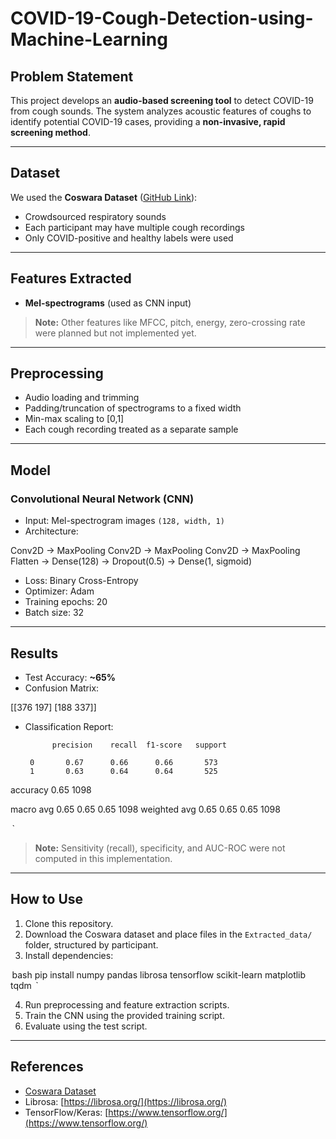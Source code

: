 # COVID-19-Cough-Detection-using-Machine-Learning
## Problem Statement
This project develops an **audio-based screening tool** to detect COVID-19 from cough sounds. The system analyzes acoustic features of coughs to identify potential COVID-19 cases, providing a **non-invasive, rapid screening method**.

---

## Dataset
We used the **Coswara Dataset** ([GitHub Link](https://github.com/iiscleap/Coswara-Data)):

- Crowdsourced respiratory sounds
- Each participant may have multiple cough recordings
- Only COVID-positive and healthy labels were used

---

## Features Extracted
- **Mel-spectrograms** (used as CNN input)

> **Note:** Other features like MFCC, pitch, energy, zero-crossing rate were planned but not implemented yet.

---

## Preprocessing
- Audio loading and trimming
- Padding/truncation of spectrograms to a fixed width
- Min-max scaling to [0,1]
- Each cough recording treated as a separate sample

---

## Model
### Convolutional Neural Network (CNN)
- Input: Mel-spectrogram images `(128, width, 1)`
- Architecture:
 ⁠

Conv2D -> MaxPooling
Conv2D -> MaxPooling
Conv2D -> MaxPooling
Flatten -> Dense(128) -> Dropout(0.5) -> Dense(1, sigmoid)


- Loss: Binary Cross-Entropy
- Optimizer: Adam
- Training epochs: 20
- Batch size: 32

---

## Results
- Test Accuracy: **~65%**
- Confusion Matrix:


[[376 197]
[188 337]]


- Classification Report:



            precision    recall  f1-score   support

       0       0.67      0.66      0.66       573
       1       0.63      0.64      0.64       525

accuracy                           0.65      1098


macro avg       0.65      0.65      0.65      1098
weighted avg       0.65      0.65      0.65      1098

⁠ `

> **Note:** Sensitivity (recall), specificity, and AUC-ROC were not computed in this implementation.

---

## How to Use
1. Clone this repository.
2. Download the Coswara dataset and place files in the `Extracted_data/` folder, structured by participant.
3. Install dependencies:

 ⁠bash
pip install numpy pandas librosa tensorflow scikit-learn matplotlib tqdm
⁠ `

4. Run preprocessing and feature extraction scripts.
5. Train the CNN using the provided training script.
6. Evaluate using the test script.

---

## References

* [Coswara Dataset](https://github.com/iiscleap/Coswara-Data)
* Librosa: [https://librosa.org/](https://librosa.org/)
* TensorFlow/Keras: [https://www.tensorflow.org/](https://www.tensorflow.org/)

